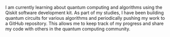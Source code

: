 I am currently learning about quantum computing and algorithms using the Qiskit software development kit. As part of my studies, I have been building quantum circuits for various algorithms and periodically pushing my work to a GitHub repository. This allows me to keep track of my progress and share my code with others in the quantum computing community.
